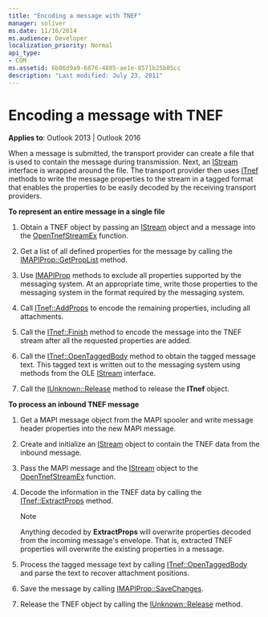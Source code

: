```yaml
---
title: "Encoding a message with TNEF"
manager: soliver
ms.date: 11/16/2014
ms.audience: Developer
localization_priority: Normal
api_type:
- COM
ms.assetid: 6b86d9a9-6876-4885-ae1e-8571b25b85cc
description: "Last modified: July 23, 2011"
---
```


# Encoding a message with TNEF

**Applies to**: Outlook 2013 | Outlook 2016 
  
When a message is submitted, the transport provider can create a file that is used to contain the message during transmission. Next, an [IStream](https://msdn.microsoft.com/library/aa380034%28VS.85%29.aspx) interface is wrapped around the file. The transport provider then uses [ITnef](itnefiunknown.md) methods to write the message properties to the stream in a tagged format that enables the properties to be easily decoded by the receiving transport providers. 
  
**To represent an entire message in a single file**
  
1. Obtain a TNEF object by passing an [IStream](https://msdn.microsoft.com/library/aa380034%28VS.85%29.aspx) object and a message into the [OpenTnefStreamEx](opentnefstreamex.md) function. 
    
2. Get a list of all defined properties for the message by calling the [IMAPIProp::GetPropList](imapiprop-getproplist.md) method. 
    
3. Use [IMAPIProp](imapipropiunknown.md) methods to exclude all properties supported by the messaging system. At an appropriate time, write those properties to the messaging system in the format required by the messaging system. 
    
4. Call [ITnef::AddProps](itnef-addprops.md) to encode the remaining properties, including all attachments. 
    
5. Call the [ITnef::Finish](itnef-finish.md) method to encode the message into the TNEF stream after all the requested properties are added. 
    
6. Call the [ITnef::OpenTaggedBody](itnef-opentaggedbody.md) method to obtain the tagged message text. This tagged text is written out to the messaging system using methods from the OLE [IStream](https://msdn.microsoft.com/library/aa380034%28VS.85%29.aspx) interface. 
    
7. Call the [IUnknown::Release](https://msdn.microsoft.com/library/ms682317%28VS.85%29.aspx) method to release the **ITnef** object. 
    
**To process an inbound TNEF message**
  
1. Get a MAPI message object from the MAPI spooler and write message header properties into the new MAPI message.
    
2. Create and initialize an [IStream](https://msdn.microsoft.com/library/aa380034%28VS.85%29.aspx) object to contain the TNEF data from the inbound message. 
    
3. Pass the MAPI message and the [IStream](https://msdn.microsoft.com/library/aa380034%28VS.85%29.aspx) object to the [OpenTnefStreamEx](opentnefstreamex.md) function. 
    
4. Decode the information in the TNEF data by calling the [ITnef::ExtractProps](itnef-extractprops.md) method. 
    
   > [!NOTE]
   > Anything decoded by **ExtractProps** will overwrite properties decoded from the incoming message's envelope. That is, extracted TNEF properties will overwrite the existing properties in a message. 
  
5. Process the tagged message text by calling [ITnef::OpenTaggedBody](itnef-opentaggedbody.md) and parse the text to recover attachment positions. 
    
6. Save the message by calling [IMAPIProp::SaveChanges](imapiprop-savechanges.md).
    
7. Release the TNEF object by calling the [IUnknown::Release](https://msdn.microsoft.com/library/ms682317%28VS.85%29.aspx) method. 
    

